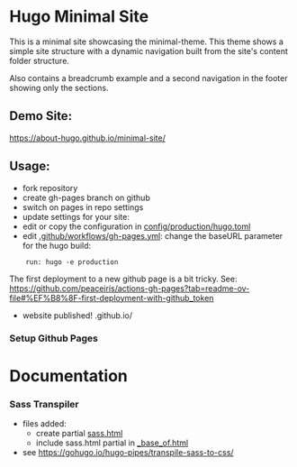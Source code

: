 # Hugo Minimal Site 

This is a minimal site showcasing the minimal-theme.
This theme shows a simple site structure
with a dynamic navigation built from the site's 
content folder structure.

Also contains a breadcrumb example and a second navigation in 
the footer showing only the sections.

## Demo Site: 

https://about-hugo.github.io/minimal-site/


## Usage:

- fork repository
- create gh-pages branch on github
- switch on pages in repo settings
- update settings for your site:
- edit or copy the configuration in [config/production/hugo.toml](config/production/hugo.toml)
- edit [.github/workflows/gh-pages.yml](.github/workflows/gh-pages.yml): 
  change the baseURL parameter for the hugo build:

```
    run: hugo -e production
```

The first deployment to a new github page is a bit tricky. See: 
https://github.com/peaceiris/actions-gh-pages?tab=readme-ov-file#%EF%B8%8F-first-deployment-with-github_token


- website published! <user>.github.io/<repo>

### Setup Github Pages

# Documentation

### Sass Transpiler

- files added:
    - create partial [sass.html](themes/minimal-theme/layouts/partials/sass.html)
    - include sass.html partial in [_base_of.html](themes/minimal-theme/layouts/_default/baseof.html)
- see https://gohugo.io/hugo-pipes/transpile-sass-to-css/

